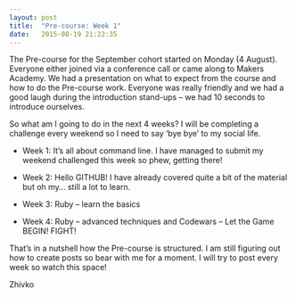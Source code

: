 ```yaml
---
layout: post
title:  "Pre-course: Week 1"
date:   2015-08-19 21:22:35
---
```


The Pre-course for the September cohort started on Monday (4 August). Everyone either joined via a conference call or came along to Makers Academy. We had a presentation on what to expect from the course and how to do the Pre-course work. Everyone was really friendly and we had a good laugh during the introduction stand-ups – we had 10 seconds to introduce ourselves.

So what am I going to do in the next 4 weeks? I will be completing a challenge every weekend so I need to say ‘bye bye’ to my social life.

*	Week 1: It’s all about command line. I have managed to submit my weekend challenged this week so phew, getting there!

*	Week 2: Hello GITHUB! I have already covered quite a bit of the material but oh my… still a lot to learn.

*	Week 3: Ruby – learn the basics

*   Week 4: Ruby – advanced techniques and Codewars – Let the Game BEGIN! FIGHT!

That’s in a nutshell how the Pre-course is structured. I am still figuring out how to create posts so bear with me for a moment. I will try to post every week so watch this space!

Zhivko